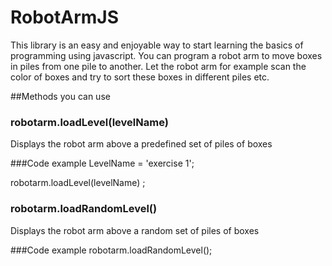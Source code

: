 # RobotArmJS

This library is an easy and enjoyable way to start learning the basics of programming using javascript. You can program a robot arm to move boxes in piles from one pile to another. Let the robot arm for example scan the color of boxes and try to sort these boxes in different piles etc.

##Methods you can use
### robotarm.loadLevel(levelName)
Displays the robot arm above a predefined set of piles of boxes

###Code example
LevelName = 'exercise 1';

robotarm.loadLevel(levelName) ;

### robotarm.loadRandomLevel()
Displays the robot arm above a random set of piles of boxes

###Code example
robotarm.loadRandomLevel();


